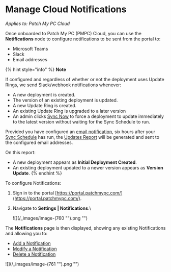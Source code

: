 # Manage Cloud Notifications

_Applies to: Patch My PC Cloud_

Once onboarded to Patch My PC (PMPC) Cloud, you can use the **Notifications** node to configure notifications to be sent from the portal to:

* Microsoft Teams
* Slack
* Email addresses

{% hint style="info" %}
**Note**

If configured and regardless of whether or not the deployment uses Update Rings, we send Slack/webhook notifications whenever:

* A new deployment is created.
* The version of an existing deployment is updated.
* A new Update Ring is created.
* An existing Update Ring is upgraded to a later version
* An admin clicks [Sync Now](../../cloud-deployments/manage-updates-in-cloud/sync-now-cloud-feature.md) to force a deployment to update immediately to the latest version without waiting for the Sync Schedule to run.

Provided you have configured an [email notification](create-a-cloud-email-notification.md), six hours after your [Sync Schedule](../manage-the-sync-schedule-in-cloud.md) has run, the [Updates Report](../../cloud-reference/cloud-email-reference/example-cloud-updates-report-email.md) will be generated and sent to the configured email addresses.

On this report:

* A new deployment appears as **Initial Deployment Created**.
* An existing deployment updated to a newer version appears as **Version Update**.
{% endhint %}

To configure Notifications:

1. Sign in to the portal [https://portal.patchmypc.com/](https://portal.patchmypc.com/).
2.  Navigate to **Settings | Notifications**.\\

    !\[]\(/\_images/image-(760 "").png "")

The **Notifications** page is then displayed, showing any existing Notifications and allowing you to:

* [Add a Notification](add-a-cloud-notification.md)
* [Modify a Notification](modify-a-cloud-notification.md)
* [Delete a Notification](delete-a-cloud-notification.md)

!\[]\(/\_images/image-(761 "").png "")
